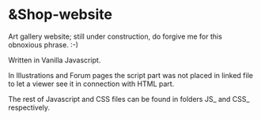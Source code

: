 # &Shop-website
Art gallery website; still under construction, do forgive me for this obnoxious phrase. :-)

Written in Vanilla Javascript.

In Illustrations and Forum pages the script part was not placed in linked file to let a viewer see it in connection with HTML part.

The rest of Javascript and CSS files can be found in folders JS_ and CSS_ respectively.
